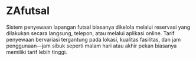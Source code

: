 # ZAfutsal
Sistem penyewaan lapangan futsal biasanya dikelola melalui reservasi yang dilakukan secara langsung, telepon, atau melalui aplikasi online. Tarif penyewaan bervariasi tergantung pada lokasi, kualitas fasilitas, dan jam penggunaan—jam sibuk seperti malam hari atau akhir pekan biasanya memiliki tarif lebih tinggi.
